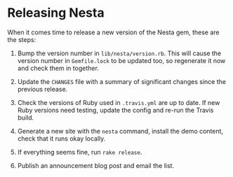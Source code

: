 # Releasing Nesta

When it comes time to release a new version of the Nesta gem, these are
the steps:

1. Bump the version number in `lib/nesta/version.rb`. This will cause
   the version number in `Gemfile.lock` to be updated too, so regenerate
   it now and check them in together.

2. Update the `CHANGES` file with a summary of significant changes since
   the previous release.

3. Check the versions of Ruby used in `.travis.yml` are up to date. If new
   Ruby versions need testing, update the config and re-run the Travis build.

4. Generate a new site with the `nesta` command, install the demo content,
   check that it runs okay locally.

5. If everything seems fine, run `rake release`.

6. Publish an announcement blog post and email the list.
